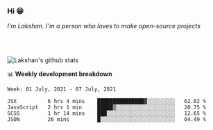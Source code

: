 ### Hi 😁

*I'm Lakshan. I'm a person who loves to make open-source projects*


<br/><br/>

![Lakshan's github stats](https://github-readme-stats.vercel.app/api?username=sandaruwan98&show_icons=true&theme=prussian )<br/>



📊 **Weekly development breakdown**
<!--START_SECTION:waka-->
```text
Week: 01 July, 2021 - 07 July, 2021

JSX          6 hrs 4 mins    ███████████████▓░░░░░░░░░   62.02 % 
JavaScript   2 hrs 1 min     █████▒░░░░░░░░░░░░░░░░░░░   20.75 % 
SCSS         1 hr 14 mins    ███░░░░░░░░░░░░░░░░░░░░░░   12.65 % 
JSON         26 mins         █░░░░░░░░░░░░░░░░░░░░░░░░   04.49 % 
```
<!--END_SECTION:waka-->

